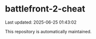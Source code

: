 # battlefront-2-cheat

Last updated: 2025-06-25 01:43:02

This repository is automatically maintained.
